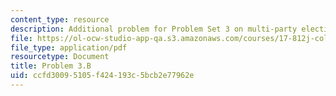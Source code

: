 ```yaml
---
content_type: resource
description: Additional problem for Problem Set 3 on multi-party election games.
file: https://ol-ocw-studio-app-qa.s3.amazonaws.com/courses/17-812j-collective-choice-i-fall-2008/ccfd30095105f424193c5bcb2e77962e_problem3b.pdf
file_type: application/pdf
resourcetype: Document
title: Problem 3.B
uid: ccfd3009-5105-f424-193c-5bcb2e77962e
---
```

